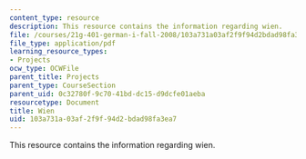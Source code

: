 ```yaml
---
content_type: resource
description: This resource contains the information regarding wien.
file: /courses/21g-401-german-i-fall-2008/103a731a03af2f9f94d2bdad98fa3ea7_MIT21G_401F08_group3.pdf
file_type: application/pdf
learning_resource_types:
- Projects
ocw_type: OCWFile
parent_title: Projects
parent_type: CourseSection
parent_uid: 0c32780f-9c70-41bd-dc15-d9dcfe01aeba
resourcetype: Document
title: Wien
uid: 103a731a-03af-2f9f-94d2-bdad98fa3ea7
---
```

This resource contains the information regarding wien.

